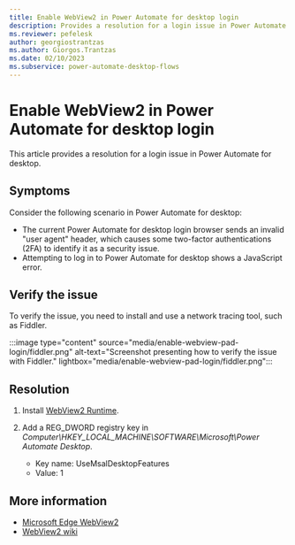 ```yaml
---
title: Enable WebView2 in Power Automate for desktop login
description: Provides a resolution for a login issue in Power Automate for desktop.
ms.reviewer: pefelesk
author: georgiostrantzas
ms.author: Giorgos.Trantzas
ms.date: 02/10/2023
ms.subservice: power-automate-desktop-flows
---
```


# Enable WebView2 in Power Automate for desktop login

This article provides a resolution for a login issue in Power Automate for desktop.

## Symptoms

Consider the following scenario in Power Automate for desktop:

- The current Power Automate for desktop login browser sends an invalid "user agent" header, which causes some two-factor authentications (2FA) to identify it as a security issue.
- Attempting to log in to Power Automate for desktop shows a JavaScript error.

## Verify the issue

To verify the issue, you need to install and use a network tracing tool, such as Fiddler.

:::image type="content" source="media/enable-webview-pad-login/fiddler.png" alt-text="Screenshot presenting how to verify the issue with Fiddler." lightbox="media/enable-webview-pad-login/fiddler.png":::

## Resolution

1. Install [WebView2 Runtime](https://go.microsoft.com/fwlink/p/?LinkId=2124703).

1. Add a REG_DWORD registry key in _Computer\HKEY_LOCAL_MACHINE\SOFTWARE\Microsoft\Power Automate Desktop_.

    - Key name: UseMsalDesktopFeatures
    - Value: 1

## More information

- [Microsoft Edge WebView2](https://developer.microsoft.com/microsoft-edge/webview2/)
- [WebView2 wiki](https://github.com/AzureAD/microsoft-authentication-library-for-dotnet/wiki/WebView2)
